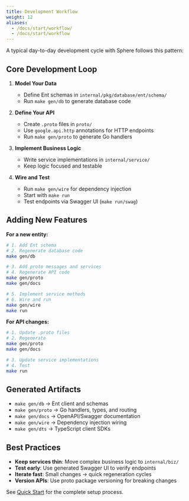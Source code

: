 ```yaml
---
title: Development Workflow
weight: 12
aliases:
  - /docs/start/workflow/
  - /docs/start/workflow
---
```


A typical day-to-day development cycle with Sphere follows this pattern:

## Core Development Loop

1. **Model Your Data**
   - Define Ent schemas in `internal/pkg/database/ent/schema/`
   - Run `make gen/db` to generate database code

2. **Define Your API**
   - Create `.proto` files in `proto/`
   - Use `google.api.http` annotations for HTTP endpoints
   - Run `make gen/proto` to generate Go handlers

3. **Implement Business Logic**
   - Write service implementations in `internal/service/`
   - Keep logic focused and testable

4. **Wire and Test**
   - Run `make gen/wire` for dependency injection
   - Start with `make run`
   - Test endpoints via Swagger UI (`make run/swag`)

## Adding New Features

**For a new entity:**
```bash
# 1. Add Ent schema
# 2. Regenerate database code
make gen/db

# 3. Add proto messages and services
# 4. Regenerate API code
make gen/proto
make gen/docs

# 5. Implement service methods
# 6. Wire and run
make gen/wire
make run
```

**For API changes:**
```bash
# 1. Update .proto files
# 2. Regenerate
make gen/proto
make gen/docs

# 3. Update service implementations
# 4. Test
make run
```

## Generated Artifacts

- `make gen/db` → Ent client and schemas
- `make gen/proto` → Go handlers, types, and routing
- `make gen/docs` → OpenAPI/Swagger documentation  
- `make gen/wire` → Dependency injection wiring
- `make gen/dts` → TypeScript client SDKs

## Best Practices

- **Keep services thin**: Move complex business logic to `internal/biz/`
- **Test early**: Use generated Swagger UI to verify endpoints
- **Iterate fast**: Small changes → quick regeneration cycles
- **Version APIs**: Use proto package versioning for breaking changes

See [Quick Start](quickstart) for the complete setup process.

